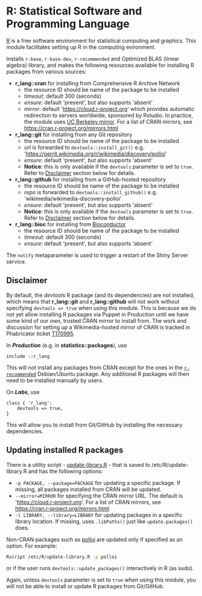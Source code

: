 # R: Statistical Software and Programming Language

[R](https://www.r-project.org/) is a free software environment for statistical
computing and graphics. This module facilitates setting up R in the computing
evironment.

Installs `r-base`, `r-base-dev`, `r-recommended` and Optimized BLAS (linear
algebra) library, and makes the following resources available for installing
R packages from various sources:

- **r_lang::cran** for installing from Comprehensive R Archive Network
    - the resource ID should be name of the package to be installed
    - *timeout*: default 300 (seconds)
    - *ensure*: default 'present', but also supports 'absent'
    - *mirror*: default 'https://cloud.r-project.org' which provides automatic
      redirection to servers worldwide, sponsored by Rstudio. In practice, the
      module uses [UC Berkeley mirror](https://cran.cnr.berkeley.edu/). For a
      list of CRAN mirrors, see https://cran.r-project.org/mirrors.html
- **r_lang::git** for installing from any Git repository
    - the resource ID should be name of the package to be installed
    - *url* is forwarded to `devtools::install_git()`
      e.g. 'https://gerrit.wikimedia.org/r/wikimedia/discovery/polloi'
    - *ensure*: default 'present', but also supports 'absent'
    - **Notice**: this is only available if the `devtools` parameter is set to
      `true`. Refer to [Disclaimer](#disclaimer) section below for details.
- **r_lang::github** for installing from a GitHub-hosted repository
    - the resource ID should be name of the package to be installed
    - *repo* is forwarded to `devtools::install_github()`
      e.g. 'wikimedia/wikimedia-discovery-polloi'
    - *ensure*: default 'present', but also supports 'absent'
    - **Notice**: this is only available if the `devtools` parameter is set to
      `true`. Refer to [Disclaimer](#disclaimer) section below for details.
- **r_lang::bioc** for installing from [Bioconductor](https://bioconductor.org/)
    - the resource ID should be name of the package to be installed
    - *timeout*: default 300 (seconds)
    - *ensure*: default 'present', but also supports 'absent'

The `notify` metaparameter is used to trigger a restart of the Shiny Server
service.

## Disclaimer

By default, the *devtools* R package (and its dependencies) are not installed,
which means that **r_lang::git** and **r_lang::github** will not work without specifying
`devtools => true` when using this module. This is because we do not yet allow
installing R packages via Puppet in Production until we have some kind of our
own, trusted CRAN mirror to install from. The work and discussion for setting
up a Wikimedia-hosted mirror of CRAN is tracked in Phabricator ticket
[T170995](https://phabricator.wikimedia.org/T170995).

In **_Production_** (e.g. in **statistics::packages**), use

```Puppet
include ::r_lang
```

This will _not_ install any packages from CRAN except for the ones in the
[`r-recommended`](https://cran.r-project.org/bin/linux/debian/#supported-packages)
Debian/Ubuntu package. Any additional R packages will then need to be installed
manually by users.

On **_Labs_**, use

```Puppet
class { 'r_lang':
    devtools => true,
}
```

This will allow you to install from Git/GitHub by installing the necessary
dependencies.

## Updating installed R packages

There is a utility script - [update-library.R](files/update-library.R) - that
is saved to /etc/R/update-library.R and has the following options:

- `-p PACKAGE, --package=PACKAGE` for updating a specific package. If missing,
  all packages installed from CRAN will be updated.
- `--mirror=MIRROR` for specifying the CRAN mirror URL. The default is
  'https://cloud.r-project.org'. For a list of CRAN mirrors, see
  https://cran.r-project.org/mirrors.html
- `-l LIBRARY, --library=LIBRARY` for updating packages in a specific library
  location. If missing, uses `.libPaths()` just like `update.packages()` does.

Non-CRAN packages such as [polloi](https://phabricator.wikimedia.org/diffusion/WDPL/)
are updated only if specified as an option. For example:

```bash
Rscript /etc/R/update-library.R -p polloi
```

or if the user runs `devtools::update_packages()` interactively in R (as sudo).

Again, unless `devtools` parameter is set to `true` when using this module, you
will not be able to install or update R packages from Git/GitHub.
